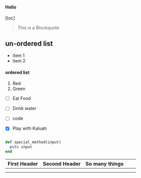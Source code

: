 #### Hello

[toc]





> This is a Blockquote



## un-ordered list

* item 1
* item 2



#### ordered list

1. Red
2. Green



- [ ] Eat Food
- [ ] Drink water
- [ ] code
- [x] Play with Kaluah



```ruby

def special_method(input)
  puts input
end
```



| First Header | Second Header | So many things |      |      |
| ------------ | :------------ | -------------- | ---- | ---- |
|              |               |                |      |      |
|              |               |                |      |      |



